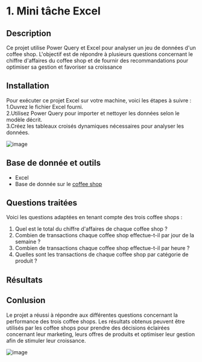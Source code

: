 # 1. Mini tâche Excel
## Description 
Ce projet utilise Power Query et Excel pour analyser un jeu de données d'un coffee shop. L'objectif est de répondre à plusieurs questions concernant le chiffre d'affaires du coffee shop et de fournir des recommandations pour optimiser sa gestion et favoriser sa croissance
## Installation
Pour exécuter ce projet Excel sur votre machine, voici les étapes à suivre :  
1.Ouvrez le fichier Excel fourni.  
2.Utilisez Power Query pour importer et nettoyer les données selon le modèle décrit.  
3.Créez les tableaux croisés dynamiques nécessaires pour analyser les données.  

![image](https://github.com/user-attachments/assets/9c51946d-3a97-4b68-8d49-30ad48bc1c9f)

## Base de donnée et outils
* Excel
* Base de donnée sur le [coffee shop](https://github.com/Ivrina13/1-Mini-task-Excel/blob/main/Coffee%2BShop%2BSales.zip)

## Questions traitées
Voici les questions adaptées en tenant compte des trois coffee shops :  
1. Quel est le total du chiffre d'affaires de chaque coffee shop ?  
2. Combien de transactions chaque coffee shop effectue-t-il par jour de la semaine ?  
3. Combien de transactions chaque coffee shop effectue-t-il par heure ?  
4. Quelles sont les transactions de chaque coffee shop par catégorie de produit ?

## Résultats 



## Conlusion 
Le projet a réussi à répondre aux différentes questions concernant la performance des trois coffee shops. Les résultats obtenus peuvent être utilisés par les coffee shops pour prendre des décisions éclairées concernant leur marketing, leurs offres de produits et optimiser leur gestion afin de stimuler leur croissance.  

![image](https://github.com/user-attachments/assets/dd452845-b972-490a-a5e9-30751cbbe080)
